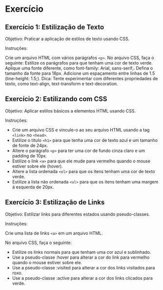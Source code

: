 # Exercício

## Exercício 1: Estilização de Texto

Objetivo: Praticar a aplicação de estilos de texto usando CSS.

Instruções:

Crie um arquivo HTML com vários parágrafos `<p>`.
No arquivo CSS, faça o seguinte:
Estilize os parágrafos para que tenham uma cor de texto verde.
Aplique uma fonte diferente, como font-family: Arial, sans-serif;.
Defina o tamanho da fonte para 18px.
Adicione um espaçamento entre linhas de 1.5 (line-height: 1.5;).
Dica: Tente experimentar com diferentes propriedades de texto, como text-align, text-transform e text-decoration.

## Exercício 2: Estilizando com CSS

Objetivo: Aplicar estilos básicos a elementos HTML usando CSS.

Instruções:

- Crie um arquivo CSS e vincule-o ao seu arquivo HTML usando a tag `<link>` no `<head>`.
- Estilize o título `<h1>` para que tenha uma cor de texto azul e um tamanho de fonte de 24px.
- Altere o parágrafo `<p>` para ter uma cor de fundo cinza claro e um padding de 10px.
- Estilize o link `<a>` para que ele mude para vermelho quando o mouse estiver sobre ele (hover).
- Altere a lista ordenada `<ol>` para que os itens tenham uma cor de texto verde.
- Estilize a lista não ordenada `<ul>` para que os itens tenham uma margem à esquerda de 20px.

## Exercício 3: Estilização de Links

Objetivo: Estilizar links para diferentes estados usando pseudo-classes.

Instruções:

Crie uma lista de links `<a>` em um arquivo HTML.

No arquivo CSS, faça o seguinte:

- Estilize os links normais para que tenham uma cor azul e sublinhado.
- Use a pseudo-classe :hover para alterar a cor do link para vermelho quando o mouse estiver sobre ele.
- Use a pseudo-classe :visited para alterar a cor dos links visitados para roxo.
- Use a pseudo-classe :active para alterar a cor dos links clicados para verde.
